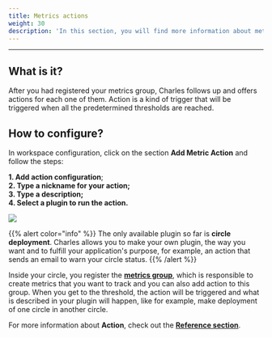 ```yaml
---
title: Metrics actions
weight: 30
description: 'In this section, you will find more information about metrics'' actions.'
---
```


---

## What is it? 

After you had registered your metrics group, Charles follows up and offers actions for each one of them. Action is a kind of trigger that will be triggered when all the predetermined thresholds are reached.

## How to configure? 

In workspace configuration, click on the section **Add Metric Action** and follow the steps: 

**1. Add action configuration**;  
**2. Type a nickname for your action;  
3. Type a description;  
4. Select a plugin to run the action.** 

![](/shared/workspace_metricaction%20%281%29.gif)

{{% alert color="info" %}}
The only available plugin so far is **circle deployment**. Charles allows you to make your own plugin, the way you want and to fulfill your application's purpose, for example, an action that sends an email to warn your circle status.
{{% /alert %}}

Inside your circle, you register the [**metrics group**](/reference/metrics/metrics-group/), which is responsible to create metrics that you want to track and you can also add action to this group. When you get to the threshold, the action will be triggered and what is described in your plugin will happen, like for example, make deployment of one circle in another circle. 

For more information about **Action**, check out the [**Reference section**](/reference/metrics/action/).
